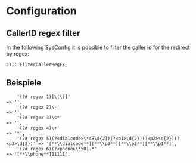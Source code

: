 # Configuration

## CallerID regex filter

In the following SysConfig it is possible to filter the caller id for the redirect by regex:

`CTI::FilterCallerRegEx`

## Beispiele

```
    '(?# regex 1)[\(\)]'                                                     => '',
    '(?# regex 2)\-'                                                         => '',
    '(?# regex 3)\s*'                                                        => '',
    '(?# regex 4)\+'                                                         => '*',
    '(?# regex 5)(?<dialcode>\*48\d{2})(?<p1>\d{2})(?<p2>\d{2})(?<p3>\d{2})' => '[**\\dialcode**][**\\p3**][**\\p2**][**\\p1**]',
    '(?# regex 6)(?<phone>\*50).*'                                           => '[**\\phone**]11111',
```
